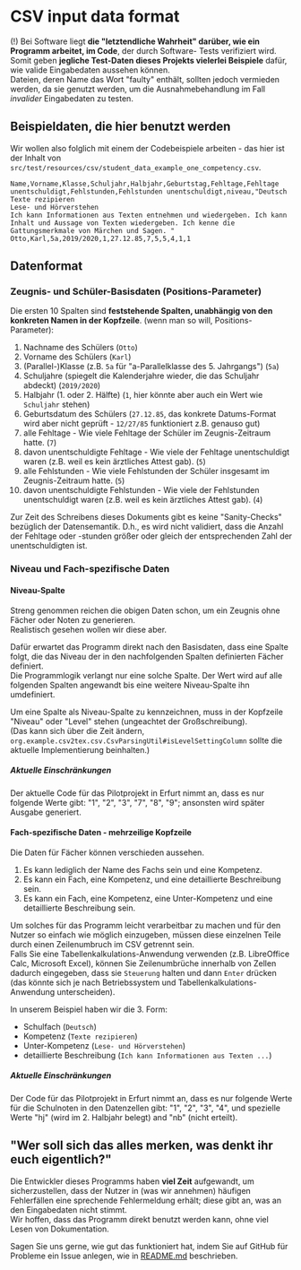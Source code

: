 # CSV input data format

(!) Bei Software liegt **die "letztendliche Wahrheit" darüber, wie ein Programm arbeitet, im Code**, der durch Software-
Tests verifiziert wird. Somit geben **jegliche Test-Daten dieses Projekts vielerlei Beispiele** dafür, wie valide 
Eingabedaten aussehen können.  
Dateien, deren Name das Wort "faulty" enthält, sollten jedoch vermieden werden, da sie genutzt werden, um die 
Ausnahmebehandlung im Fall *invalider* Eingabedaten zu testen.

## Beispieldaten, die hier benutzt werden

Wir wollen also folglich mit einem der Codebeispiele arbeiten - das hier ist der Inhalt von `src/test/resources/csv/student_data_example_one_competency.csv`.

``` 
Name,Vorname,Klasse,Schuljahr,Halbjahr,Geburtstag,Fehltage,Fehltage unentschuldigt,Fehlstunden,Fehlstunden unentschuldigt,niveau,"Deutsch
Texte rezipieren
Lese- und Hörverstehen
Ich kann Informationen aus Texten entnehmen und wiedergeben. Ich kann Inhalt und Aussage von Texten wiedergeben. Ich kenne die Gattungsmerkmale von Märchen und Sagen. "
Otto,Karl,5a,2019/2020,1,27.12.85,7,5,5,4,1,1
```

## Datenformat

### Zeugnis- und Schüler-Basisdaten (Positions-Parameter)

Die ersten 10 Spalten sind **feststehende Spalten, unabhängig von den konkreten Namen in der Kopfzeile**.
(wenn man so will, Positions-Parameter):

1. Nachname des Schülers (`Otto`)
1. Vorname des Schülers (`Karl`)
1. (Parallel-)Klasse (z.B. `5a` für "a-Parallelklasse des 5. Jahrgangs") (`5a`)
1. Schuljahre (spiegelt die Kalenderjahre wieder, die das Schuljahr abdeckt) (`2019/2020`)
1. Halbjahr (1. oder 2. Hälfte) (`1`, hier könnte aber auch ein Wert wie `Schuljahr` stehen)
1. Geburtsdatum des Schülers (`27.12.85`, das konkrete Datums-Format wird aber nicht geprüft - `12/27/85` funktioniert z.B. genauso gut)
1. alle Fehltage - Wie viele Fehltage der Schüler im Zeugnis-Zeitraum hatte. (`7`)
1. davon unentschuldigte Fehltage - Wie viele der Fehltage unentschuldigt waren (z.B. weil es kein ärztliches Attest gab). (`5`)
1. alle Fehlstunden - Wie viele Fehlstunden der Schüler insgesamt im Zeugnis-Zeitraum hatte. (`5`)
1. davon unentschuldigte Fehlstunden - Wie viele der Fehlstunden unentschuldigt waren (z.B. weil es kein ärztliches Attest gab).  (`4`)

Zur Zeit des Schreibens dieses Dokuments gibt es keine "Sanity-Checks" bezüglich der Datensemantik. 
D.h., es wird nicht validiert, dass die Anzahl der Fehltage oder -stunden größer oder gleich der entsprechenden Zahl der 
unentschuldigten ist.

### Niveau und Fach-spezifische Daten 

#### Niveau-Spalte

Streng genommen reichen die obigen Daten schon, um ein Zeugnis ohne Fächer oder Noten zu generieren.   
Realistisch gesehen wollen wir diese aber.

Dafür erwartet das Programm direkt nach den Basisdaten, dass eine Spalte folgt, die das Niveau der in den nachfolgenden 
Spalten definierten Fächer definiert.  
Die Programmlogik verlangt nur eine solche Spalte. Der Wert wird auf alle folgenden Spalten angewandt bis eine weitere 
Niveau-Spalte ihn umdefiniert.

Um eine Spalte als Niveau-Spalte zu kennzeichnen, muss in der Kopfzeile "Niveau" oder "Level" stehen (ungeachtet der 
Großschreibung).  
(Das kann sich über die Zeit ändern, `org.example.csv2tex.csv.CsvParsingUtil#isLevelSettingColumn` sollte die aktuelle 
Implementierung beinhalten.)

##### Aktuelle Einschränkungen

Der aktuelle Code für das Pilotprojekt in Erfurt nimmt an, dass es nur folgende Werte gibt: "1", "2", "3", "7", "8", "9"; 
ansonsten wird später Ausgabe generiert.

#### Fach-spezifische Daten - mehrzeilige Kopfzeile 

Die Daten für Fächer können verschieden aussehen.

1. Es kann lediglich der Name des Fachs sein und eine Kompetenz.
2. Es kann ein Fach, eine Kompetenz, und eine detaillierte Beschreibung sein.
3. Es kann ein Fach, eine Kompetenz, eine Unter-Kompetenz und eine detaillierte Beschreibung sein.

Um solches für das Programm leicht verarbeitbar zu machen und für den Nutzer so einfach wie möglich einzugeben,
müssen diese einzelnen Teile durch einen Zeilenumbruch im CSV getrennt sein.  
Falls Sie eine Tabellenkalkulations-Anwendung verwenden (z.B. LibreOffice Calc, Microsoft Excel), können Sie 
Zeilenumbrüche innerhalb von Zellen dadurch eingegeben, dass sie `Steuerung` halten und dann `Enter` drücken
(das könnte sich je nach Betriebssystem und Tabellenkalkulations-Anwendung unterscheiden).

In unserem Beispiel haben wir die 3. Form:
* Schulfach (`Deutsch`)
* Kompetenz (`Texte rezipieren`)
* Unter-Kompetenz (`Lese- und Hörverstehen`)
* detaillierte Beschreibung (`Ich kann Informationen aus Texten ...`)
  
##### Aktuelle Einschränkungen

Der Code für das Pilotprojekt in Erfurt nimmt an, dass es nur folgende Werte für die Schulnoten in den Datenzellen gibt: 
"1", "2", "3", "4", und spezielle Werte "hj" (wird im 2. Halbjahr belegt) and "nb" (nicht erteilt).

## "Wer soll sich das alles merken, was denkt ihr euch eigentlich?"

Die Entwickler dieses Programms haben **viel Zeit** aufgewandt, um sicherzustellen, dass 
der Nutzer in (was wir annehmen) häufigen Fehlerfällen eine sprechende Fehlermeldung erhält; diese gibt an, 
was an den Eingabedaten nicht stimmt.  
Wir hoffen, dass das Programm direkt benutzt werden kann, ohne viel Lesen von Dokumentation.  

Sagen Sie uns gerne, wie gut das funktioniert hat, indem Sie auf GitHub für Probleme ein Issue anlegen, wie in 
[README.md](../README.md) beschrieben.